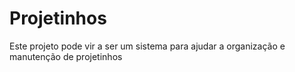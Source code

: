 # Projetinhos

Este projeto pode vir a ser um sistema para ajudar a organização e manutenção de projetinhos




